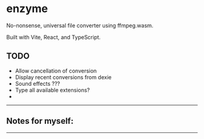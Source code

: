 # enzyme

No-nonsense, universal file converter using ffmpeg.wasm.

Built with Vite, React, and TypeScript.

## TODO

- Allow cancellation of conversion
- Display recent conversions from dexie
- Sound effects ???
- Type all available extensions?
- 
---

## Notes for myself:

---
